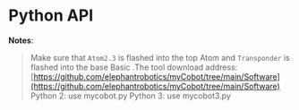 # Python API

**Notes**:

<!-- This is the mycobot Python API package designed by Zhang Lijun([lijun.zhang@elephantrobotics.com]()) -->
> Make sure that `Atom2.3` is flashed into the top Atom and `Transponder` is flashed into the base Basic .The tool download address: [https://github.com/elephantrobotics/myCobot/tree/main/Software](https://github.com/elephantrobotics/myCobot/tree/main/Software)<br>
> Python 2: use mycobot.py
> Python 3: use mycobot3.py 

